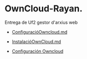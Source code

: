 # OwnCloud-Rayan.
Entrega de Uf2 gestor d'arxius web
<!-- [click on this link](#my-multi-word-header) -->

- [ConfiguracióOwncloud.md](./docs/ConfiguracióOwncloud.md)
- [InstalacióOwnCloud.md](./docs/InstalacióOwncloud.md)

- [Configuración Owncloud](./ConfiguraciónOwncloud.md)

